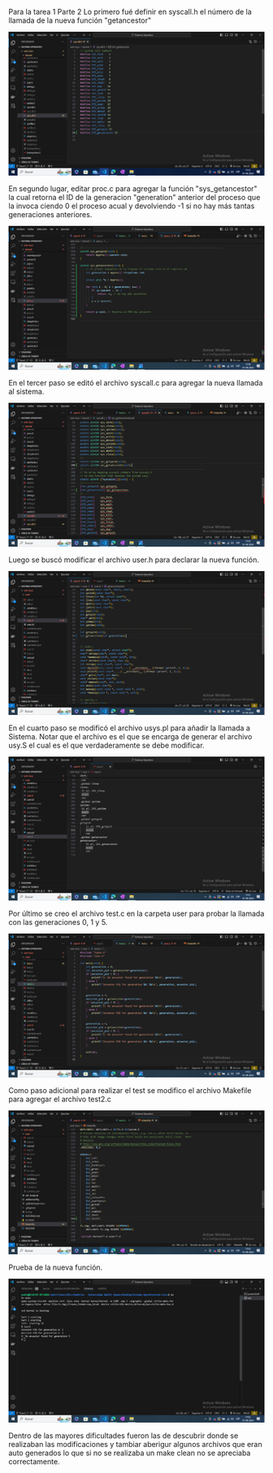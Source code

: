 Para la tarea 1 Parte 2
Lo primero fué definir en syscall.h el número de la llamada de la nueva función "getancestor"

![Primer Cambio](Capturas/Captura1.png)

En segundo lugar, editar proc.c para agregar la función "sys_getancestor" la cual retorna el ID de la generacion "generation" anterior del proceso que la invoca ciendo 0 el proceso acual y devolviendo -1 si no hay más tantas generaciones anteriores.

![Segundo Cambio](Capturas/Captura2.png)

En el tercer paso se editó el archivo syscall.c para agregar la nueva llamada al sistema.

![Tercer Cambio](Capturas/Captura3.png)

Luego se buscó modificar el archivo user.h para declarar la nueva función.

![Cuarto Cambio](Capturas/Captura4.png)

En el cuarto paso se modificó el archivo usys.pl para añadir la llamada a Sistema. Notar que el archivo es el que se encarga de generar el archivo usy.S el cual es el que verdaderamente se debe modificar.

![Quinto Cambio](Capturas/Captura5.png)

Por último se creo el archivo test.c en la carpeta user para probar la llamada con las generaciones 0, 1 y 5.

![Sexto Cambio](Capturas/Captura6.png)

Como paso adicional para realizar el test se modifico el archivo Makefile para agregar el archivo test2.c

![Septimo Cambio](Capturas/Captura7.png)

Prueba de la nueva función.

![Octabo Cambio](Capturas/Captura8.png)

Dentro de las mayores dificultades fueron las de descubrir donde se realizaban las modificaciones y tambiar aberigur algunos archivos que eran auto generados lo que si no se realizaba un make clean no se apreciaba correctamente.
